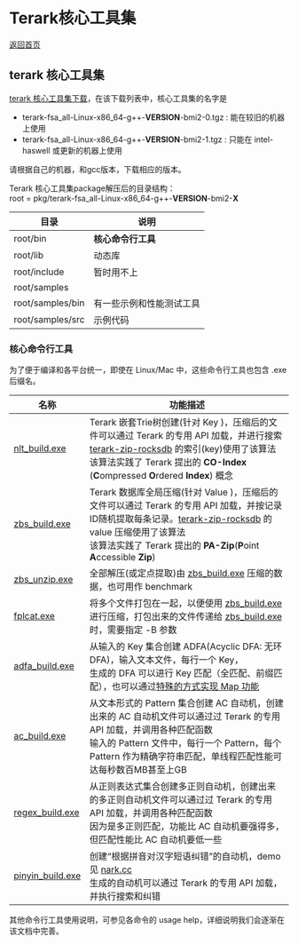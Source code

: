 # Terark核心工具集

[返回首页](../README.md)

## terark 核心工具集

[terark 核心工具集下载](https://www.terark.com/download/tools/latest)，在该下载列表中，核心工具集的名字是
- terark-fsa_all-Linux-x86_64-g++-**VERSION**-bmi2-0.tgz : 能在较旧的机器上使用
- terark-fsa_all-Linux-x86_64-g++-**VERSION**-bmi2-1.tgz : 只能在 intel-haswell 或更新的机器上使用

请根据自己的机器，和gcc版本，下载相应的版本。

Terark 核心工具集package解压后的目录结构：<br>
root = pkg/terark-fsa_all-Linux-x86_64-g++-**VERSION**-bmi2-**X**<br>

|目录|说明|
--------|---------|
root/bin| **核心命令行工具** |
root/lib| 动态库 |
root/include| 暂时用不上 |
root/samples| |
root/samples/bin| 有一些示例和性能测试工具|
root/samples/src| 示例代码 |

### 核心命令行工具
为了便于编译和各平台统一，即使在 Linux/Mac 中，这些命令行工具也包含 .exe 后缀名。

|名称|功能描述  |
-----|-----|
[nlt_build.exe](bin/nlt_build.exe.md)|Terark 嵌套Trie树创建(针对 Key )，压缩后的文件可以通过 Terark 的专用 API 加载，并进行搜索<br>[terark-zip-rocksdb](https://github.com/Terark/terark-zip-rocksdb) 的索引(key)使用了该算法<br/>该算法实践了 Terark 提出的 **CO-Index** (**C**ompressed **O**rdered **Index**) 概念|
[zbs_build.exe](bin/zbs_build.exe.md)|Terark 数据库全局压缩(针对 Value )，压缩后的文件可以通过 Terark 的专用 API 加载，并按记录ID随机提取每条记录。[terark-zip-rocksdb](https://github.com/Terark/terark-zip-rocksdb) 的 value 压缩使用了该算法<br/>该算法实践了 Terark 提出的 **PA-Zip**(**P**oint **A**ccessible **Zip**)|
[zbs_unzip.exe](bin/zbs_unzip.exe.md)|全部解压(或定点提取)由 [zbs_build.exe](bin/zbs_build.exe.md) 压缩的数据，也可用作 benchmark|
[fplcat.exe](bin/fplcat.exe.md)|将多个文件打包在一起，以便使用 [zbs_build.exe](bin/zbs_build.exe.md) 进行压缩，打包出来的文件传递给 [zbs_build.exe](bin/zbs_build.exe.md) 时，需要指定 -B 参数|
|[adfa_build.exe](bin/adfa_build.exe.md)|从输入的 Key 集合创建 ADFA(Acyclic DFA: 无环DFA)，输入文本文件，每行一个 Key，<br/>生成的 DFA 可以进行 Key 匹配（全匹配、前缀匹配），也可以通过[特殊的方式实现 Map 功能](http://nark.cc/p/?p=172)|
[ac_build.exe](bin/ac_build.exe.md)|从文本形式的 Pattern 集合创建 AC 自动机，创建出来的 AC 自动机文件可以通过过 Terark 的专用 API 加载，并调用各种匹配函数<br/>输入的 Pattern 文件中，每行一个 Pattern，每个 Pattern 作为精确字符串匹配，单线程匹配性能可达每秒数百MB甚至上GB|
[regex_build.exe](bin/regex_build.exe.md)|从正则表达式集合创建多正则自动机，创建出来的多正则自动机文件可以通过过 Terark 的专用 API 加载，并调用各种匹配函数<br/>因为是多正则匹配，功能比 AC 自动机要强得多，但匹配性能比 AC 自动机要低一些|
[pinyin_build.exe](bin/pinyin_build.exe.md)|创建“根据拼音对汉字短语纠错”的自动机，demo 见 [nark.cc](http://nark.cc)<br/>生成的自动机可以通过 Terark 的专用 API 加载，并执行搜索和纠错|


其他命令行工具使用说明，可参见各命令的 usage help，详细说明我们会逐渐在该文档中完善。
